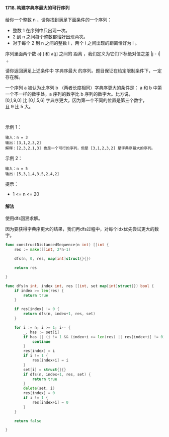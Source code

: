 #### 1718. 构建字典序最大的可行序列
给你一个整数 n ，请你找到满足下面条件的一个序列：

- 整数 1 在序列中只出现一次。
- 2 到 n 之间每个整数都恰好出现两次。
- 对于每个 2 到 n 之间的整数 i ，两个 i 之间出现的距离恰好为 i 。

序列里面两个数 a[i] 和 a[j] 之间的 距离 ，我们定义为它们下标绝对值之差 |j - i| 。

请你返回满足上述条件中 字典序最大 的序列。题目保证在给定限制条件下，一定存在解。

一个序列 a 被认为比序列 b （两者长度相同）字典序更大的条件是： a 和 b 中第一个不一样的数字处，a 序列的数字比 b 序列的数字大。比方说，[0,1,9,0] 比 [0,1,5,6] 字典序更大，因为第一个不同的位置是第三个数字，且 9 比 5 大。

 

示例 1：
```
输入：n = 3
输出：[3,1,2,3,2]
解释：[2,3,2,1,3] 也是一个可行的序列，但是 [3,1,2,3,2] 是字典序最大的序列。
```
示例 2：
```
输入：n = 5
输出：[5,3,1,4,3,5,2,4,2]
```

提示：

- 1 <= n <= 20

#### 解法
使用dfs回溯求解。

因为要获得字典序更大的结果，我们再dfs过程中，对每个idx优先尝试更大的数字。
```go
func constructDistancedSequence(n int) []int {
	res := make([]int, 2*n-1)

	dfs(n, 0, res, map[int]struct{}{})

	return res

}

func dfs(n int, index int, res []int, set map[int]struct{}) bool {
	if index >= len(res) {
		return true
	}

	if res[index] != 0 {
		return dfs(n, index+1, res, set)
	}

	for i := n; i >= 1; i-- {
		_, has := set[i]
		if has || (i != 1 && (index+i >= len(res) || res[index+i] != 0)){
			continue
		}
		res[index] = i
		if i != 1 {
			res[index+i] = i
		}
        set[i] = struct{}{}
		if dfs(n, index+1, res, set) {
			return true
		}
		delete(set, i)
		res[index] = 0
		if i != 1 {
			res[index+i] = 0
		}
	}

	return false

}

```